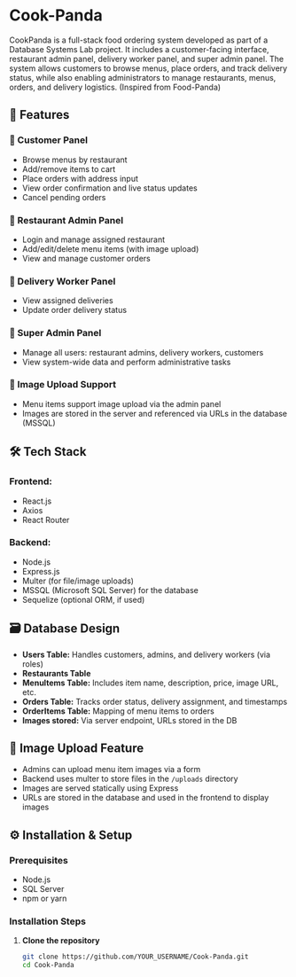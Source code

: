 # Cook-Panda

CookPanda is a full-stack food ordering system developed as part of a Database Systems Lab project. It includes a customer-facing interface, restaurant admin panel, delivery worker panel, and super admin panel. The system allows customers to browse menus, place orders, and track delivery status, while also enabling administrators to manage restaurants, menus, orders, and delivery logistics. (Inspired from Food-Panda)

## 🚀 Features

### 🔸 Customer Panel
* Browse menus by restaurant
* Add/remove items to cart
* Place orders with address input
* View order confirmation and live status updates
* Cancel pending orders

### 🔸 Restaurant Admin Panel
* Login and manage assigned restaurant
* Add/edit/delete menu items (with image upload)
* View and manage customer orders

### 🔸 Delivery Worker Panel
* View assigned deliveries
* Update order delivery status

### 🔸 Super Admin Panel
* Manage all users: restaurant admins, delivery workers, customers
* View system-wide data and perform administrative tasks

### 🔸 Image Upload Support
* Menu items support image upload via the admin panel
* Images are stored in the server and referenced via URLs in the database (MSSQL)

## 🛠️ Tech Stack

### Frontend:
* React.js
* Axios
* React Router

### Backend:
* Node.js
* Express.js
* Multer (for file/image uploads)
* MSSQL (Microsoft SQL Server) for the database
* Sequelize (optional ORM, if used)

## 🗃️ Database Design
* **Users Table:** Handles customers, admins, and delivery workers (via roles)
* **Restaurants Table**
* **MenuItems Table:** Includes item name, description, price, image URL, etc.
* **Orders Table:** Tracks order status, delivery assignment, and timestamps
* **OrderItems Table:** Mapping of menu items to orders
* **Images stored:** Via server endpoint, URLs stored in the DB

## 📸 Image Upload Feature
* Admins can upload menu item images via a form
* Backend uses multer to store files in the `/uploads` directory
* Images are served statically using Express
* URLs are stored in the database and used in the frontend to display images

## ⚙️ Installation & Setup

### Prerequisites
* Node.js
* SQL Server
* npm or yarn

### Installation Steps
1. **Clone the repository**
   ```bash
   git clone https://github.com/YOUR_USERNAME/Cook-Panda.git
   cd Cook-Panda
